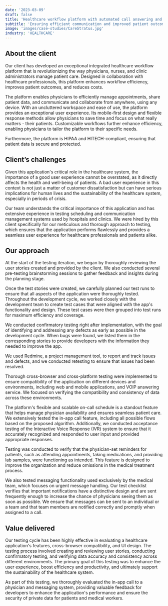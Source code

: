 ```yaml
---
date: '2023-03-09'
draft: false
title: 'Healthcare workflow platform with automated call answering and mobile messaging'
subtitle: 'Ensuring efficient communication and improved patient outcomes'
image: 'images/case-studies/CareStratus.jpg'
industry: 'HEALTHCARE'
---
```


## About the client

Our client has developed an exceptional integrated healthcare workflow platform that is revolutionizing the way physicians, nurses, and clinic administrators manage patient care. Designed in collaboration with healthcare professionals, this platform enhances workflow efficiency, improves patient outcomes, and reduces costs.

The platform enables physicians to efficiently manage appointments, share patient data, and communicate and collaborate from anywhere, using any device. With an uncluttered workspace and ease of use, the platform provides an exceptional user experience. Its mobile-first design and flexible response methods allow physicians to save time and focus on what really matters - their patients. Customizable workflows further enhance efficiency, enabling physicians to tailor the platform to their specific needs.

Furthermore, the platform is HIPAA and HITECH-compliant, ensuring that patient data is secure and protected.

## Client’s challenges

Given this application's critical role in the healthcare system, the importance of a good user experience cannot be overstated, as it directly affects the health and well-being of patients. A bad user experience in this context is not just a matter of customer dissatisfaction but can have serious implications for human lives and the sustainability of the healthcare system, especially in periods of crisis.

Our team understands the critical importance of this application and has extensive experience in testing scheduling and communication management systems used by hospitals and clinics. We were hired by this client specifically for our meticulous and thorough approach to testing, which ensures that the application performs flawlessly and provides a seamless user experience for healthcare professionals and patients alike.

## Our approach

At the start of the testing iteration, we began by thoroughly reviewing the user stories created and provided by the client. We also conducted several pre-testing brainstorming sessions to gather feedback and insights during the planning stage.

Once the test stories were created, we carefully planned our test runs to ensure that all aspects of the application were thoroughly tested. Throughout the development cycle, we worked closely with the development team to create test cases that were aligned with the app's functionality and design. These test cases were then grouped into test runs for maximum efficiency and coverage.

We conducted confirmatory testing right after implementation, with the goal of identifying and addressing any defects as early as possible in the development cycle. When bugs were found, we listed them in the corresponding stories to provide developers with the information they needed to improve the app.

We used Redmine, a project management tool, to report and track issues and defects, and we conducted retesting to ensure that issues had been resolved.

Thorough cross-browser and cross-platform testing were implemented to ensure compatibility of the application on different devices and environments, including web and mobile applications, and VOIP answering service. We focused on verifying the compatibility and consistency of data across these environments.

The platform's flexible and scalable on-call schedule is a standout feature that helps manage physician availability and ensures seamless patient care. We extensively tested the in-app call feature, including all possible flows based on the proposed algorithm. Additionally, we conducted acceptance testing of the Interactive Voice Response (IVR) system to ensure that it accurately recognized and responded to user input and provided appropriate responses.

Testing was conducted to verify that the physician-set reminders for patients, such as attending appointments, taking medications, and providing lab samples, were functioning as intended. This feature is designed to improve the organization and reduce omissions in the medical treatment process.

We also tested messaging functionality used exclusively by the medical team, which focuses on urgent message handling. Our test checklist verifies that important notifications have a distinctive design and are sent frequently enough to increase the chance of physicians seeing them as soon as possible. We ensure that messages can be sent to an individual or a team and that team members are notified correctly and promptly when assigned to a call.

## Value delivered

Our testing cycle has been highly effective in evaluating a healthcare application's features, cross-browser compatibility, and UI design. The testing process involved creating and reviewing user stories, conducting confirmatory testing, and verifying data accuracy and consistency across different environments. The primary goal of this testing was to enhance the user experience, boost efficiency and productivity, and ultimately support the sustainability of the healthcare system.

As part of this testing, we thoroughly evaluated the in-app call to a physician and messaging system, providing valuable feedback for developers to enhance the application's performance and ensure the security of private data for patients and medical workers.
